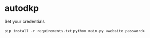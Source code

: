 # autodkp

Set your credentials

`pip install -r requirements.txt`
`python main.py <website password>`
